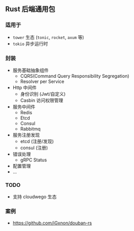 ## Rust 后端通用包

### 适用于

- `tower` 生态 (`tonic`, `rocket`, `axum` 等)
- `tokio` 异步运行时

### 封装

- 服务基础抽象组件
  - CQRS(Command Query Responsibility Segregation)
  - Resolver per Service
- Http 中间件
  - 身份识别 (Jwt/自定义)
  - Casbin 访问权限管理
- 服务中间件
  - Redis
  - Etcd
  - Consul
  - Rabbitmq
- 服务注册发现
  - etcd (注册/发现)
  - consul (注册)
- 错误处理
  - gRPC Status
- 配置管理
- ...

### TODO

- 支持 cloudwego 生态

### 案例

- https://github.com/iGxnon/douban-rs